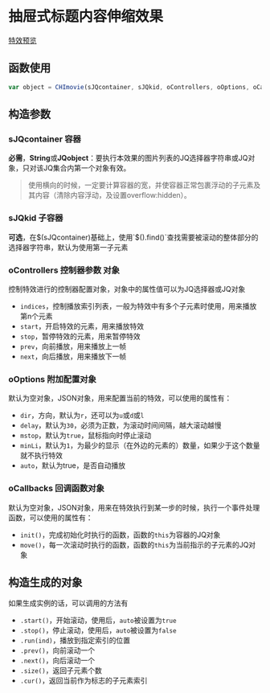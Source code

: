 # 抽屉式标题内容伸缩效果

[特效预览](http://vrbvillor.github.io/effects/movie/movie.html)

## 函数使用

```javascript
var object = CHImovie(sJQcontainer, sJQkid, oControllers, oOptions, oCallbacks);
```

## 构造参数

### sJQcontainer 容器

**必需**，**String**或**JQobject**：要执行本效果的图片列表的JQ选择器字符串或JQ对象，只对该JQ集合内第一个对象有效。
> 使用横向的时候，一定要计算容器的宽，并使容器正常包裹浮动的子元素及其内容（清除内容浮动，及设置overflow:hidden）。  

### sJQkid 子容器
**可选**，在$(sJQcontainer)基础上，使用`$().find()`查找需要被滚动的整体部分的选择器字符串，默认为使用第一子元素

### oControllers 控制器参数 对象

控制特效进行的控制器配置对象，对象中的属性值可以为JQ选择器或JQ对象

+ `indices`，控制播放索引列表，一般为特效中有多个子元素时使用，用来播放第n个元素
+ `start`，开启特效的元素，用来播放特效
+ `stop`，暂停特效的元素，用来暂停特效
+ `prev`，向前播放，用来播放上一帧
+ `next`，向后播放，用来播放下一帧

### oOptions 附加配置对象  

默认为空对象，JSON对象，用来配置当前的特效，可以使用的属性有：  

+ `dir`，方向，默认为`r`，还可以为`u`或`d`或`l`  
+ `delay`，默认为`30`，必须为正数，为滚动时间间隔，越大滚动越慢
+ `mstop`，默认为`true`，鼠标指向时停止滚动
+ `minLi`，默认为`1`，为最少的显示（在外边的元素的）数量，如果少于这个数量就不执行特效
+ `auto`，默认为true，是否自动播放


### oCallbacks 回调函数对象

默认为空对象，JSON对象，用来在特效执行到某一步的时候，执行一个事件处理函数，可以使用的属性有： 

+ `init()`，完成初始化时执行的函数，函数的`this`为容器的JQ对象
+ `move()`，每一次滚动时执行的函数，函数的`this`为当前指示的子元素的JQ对象

## 构造生成的对象  

如果生成实例的话，可以调用的方法有  

+ `.start()`，开始滚动，使用后，`auto`被设置为`true`
+ `.stop()`，停止滚动，使用后，`auto`被设置为`false`
+ `.run(ind)`，播放到指定索引的位置
+ `.prev()`，向前滚动一个
+ `.next()`，向后滚动一个
+ `.size()`，返回子元素个数
+ `.cur()`，返回当前作为标志的子元素索引


